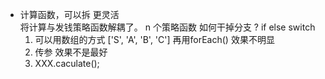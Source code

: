 - 计算函数，可以拆  更灵活  
  将计算与发钱策略函数解耦了。
  n 个策略函数
  如何干掉分支 ? if else  switch  
  1. 可以用数组的方式  ['S', 'A', 'B', 'C']  再用forEach() 效果不明显
  2. 传参   效果不是最好
  3. XXX.caculate();